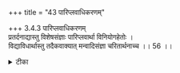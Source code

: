 +++
title = "43 पारिप्लवाधिकरणम्"

+++
3.4.3 पारिप्लवाधिकरणम्  
प्रतर्दनाद्यास्तु विशेषसंज्ञाः पारिप्लवार्था विनियोगहेतोः ।  
विद्याविधार्थास्तु तदैकवाक्यात् मन्वादिसंज्ञा चरितार्थनाच्च ।। 56 ।।

<details><summary>टीका</summary>

3.4.3 पारिप्लवाधिकरणम् The sacred episodes in the उपनिषद्-s such as the dialogue between Pratardana and Indra and the like are not to be treated as serving the purpose of praises known as पारिप्लव-s to be listened to by the sacrificer in the अश्वमेध sacrifice. It is because the श्रुति text choose special episodes as suitable to पारिप्लव performance such as 'King Manu' son of Vivasvat. The episodes in the उपनिषद्-s are logically connected with the texts that inculcate injuction in regard to the meditation upon Brahman. Notes : 1. कौष् Up., I.x.7.
</details>

